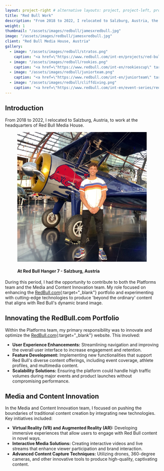 ```yaml
---
layout: project-right # alternative layouts: project, project-left, project-right, project-top
title: "Red Bull Work"
description: "From 2018 to 2022, I relocated to Salzburg, Austria, the headquarters of Red Bull Media House. I worked on the platforms team, innovating the redbull.com portfolio, and the innovation team, developing solutions for capturing Red Bull content and enhancing consumer experiences."
weight: 1
thumbnail: "/assets/images/redbull/jamesxredbull.jpg"
image: "/assets/images/redbull/jamesxredbull.jpg"
client: "Red Bull Media House, Austria"
gallery:
  - image: "/assets/images/redbull/stratos.png"
    caption: "<a href=\"https://www.redbull.com/int-en/projects/red-bull-stratos\" target=\"_blank\">Red Bull Stratos: The Edge of Space</a>."
  - image: "/assets/images/redbull/rookies.png"
    caption: "<a href=\"https://www.redbull.com/int-en/rookiescup\" target=\"_blank\">Red Bull Rookies Cup: The Future of Racing</a>."
  - image: "/assets/images/redbull/juniorteam.png"
    caption: "<a href=\"https://www.redbull.com/int-en/juniorteam\" target=\"_blank\">Red Bull Junior Team: Nurturing Racing Talents</a>."
  - image: "/assets/images/redbull/cliffdiving.png"
    caption: "<a href=\"https://www.redbull.com/int-en/event-series/red-bull-cliff-diving\" target=\"_blank\">Red Bull Cliff Diving</a>."
---
```

## Introduction
From 2018 to 2022, I relocated to Salzburg, Austria, to work at the headquarters of Red Bull Media House. 

<figure class="figure-full">
  <img src="/assets/images/redbull/jamesredbull.jpeg">
  <figcaption>
    <h4>At Red Bull Hanger 7 - Salzburg, Austria</h4>
  </figcaption>
</figure>

During this period, I had the opportunity to contribute to both the Platforms team and the Media and Content Innovation team. My role focused on enhancing the [RedBull.com](https://redbull.com){:target="_blank"} portfolio and experimenting with cutting-edge technologies to produce 'beyond the ordinary' content that aligns with Red Bull's dynamic brand image.

## Innovating the RedBull.com Portfolio
Within the Platforms team, my primary responsibility was to innovate and optimize the [RedBull.com](https://redbull.com){:target="_blank"} website. This involved:
- **User Experience Enhancements:** Streamlining navigation and improving the overall user interface to increase engagement and retention.
- **Feature Development:** Implementing new functionalities that support Red Bull's diverse content offerings, including event coverage, athlete profiles, and multimedia content.
- **Scalability Solutions:** Ensuring the platform could handle high traffic volumes during major events and product launches without compromising performance.

## Media and Content Innovation
In the Media and Content Innovation team, I focused on pushing the boundaries of traditional content creation by integrating new technologies. Key initiatives included:
- **Virtual Reality (VR) and Augmented Reality (AR):** Developing immersive experiences that allow users to engage with Red Bull content in novel ways.
- **Interactive Media Solutions:** Creating interactive videos and live streams that enhance viewer participation and brand interaction.
- **Advanced Content Capture Techniques:** Utilizing drones, 360-degree cameras, and other innovative tools to produce high-quality, captivating content.
